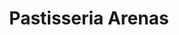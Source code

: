 ---
title: "Pastisseria Arenas"
url: /sant-andreu-de-la-barca/pastisseria-arenas/
shop: pastelería
---
